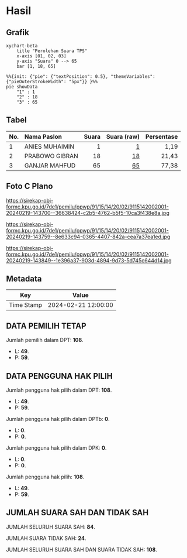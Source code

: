 # Hasil

## Grafik

```mermaid
xychart-beta
    title "Perolehan Suara TPS"
    x-axis [01, 02, 03]
    y-axis "Suara" 0 --> 65
    bar [1, 18, 65]
```

```mermaid
%%{init: {"pie": {"textPosition": 0.5}, "themeVariables": {"pieOuterStrokeWidth": "5px"}} }%%
pie showData
    "1" : 1
    "2" : 18
    "3" : 65
```

## Tabel

| No. | Nama Paslon    | Suara | Suara (raw) | Persentase |
|:--- |:-------------- | -----:| -----------:| ----------:|
| 1   | ANIES MUHAIMIN | 1     | [1][p-1]    | 1,19       |
| 2   | PRABOWO GIBRAN | 18    | [18][p-2]   | 21,43      |
| 3   | GANJAR MAHFUD  | 65    | [65][p-3]   | 77,38      |


[p-1]: https://github.com/gigit-pemilu/pemilu-2024-91-papua/blob/main/pilpres/hitung-suara/sub/91-papua/sub/15-waropen/sub/14-wonti/sub/2002-wanda/sub/001-tps/sub/paslon-1.txt
[p-2]: https://github.com/gigit-pemilu/pemilu-2024-91-papua/blob/main/pilpres/hitung-suara/sub/91-papua/sub/15-waropen/sub/14-wonti/sub/2002-wanda/sub/001-tps/sub/paslon-2.txt
[p-3]: https://github.com/gigit-pemilu/pemilu-2024-91-papua/blob/main/pilpres/hitung-suara/sub/91-papua/sub/15-waropen/sub/14-wonti/sub/2002-wanda/sub/001-tps/sub/paslon-3.txt

## Foto C Plano

https://sirekap-obj-formc.kpu.go.id/7de1/pemilu/ppwp/91/15/14/20/02/9115142002001-20240219-143700--36638424-c2b5-4762-b5f5-10ca3f438e8a.jpg

https://sirekap-obj-formc.kpu.go.id/7de1/pemilu/ppwp/91/15/14/20/02/9115142002001-20240219-143759--8e633c94-0365-4407-842a-cea7a37ea1ed.jpg

https://sirekap-obj-formc.kpu.go.id/7de1/pemilu/ppwp/91/15/14/20/02/9115142002001-20240219-143849--1e396a37-903d-4894-9d73-5d745c644d14.jpg


## Metadata

| Key        | Value               |
| ---------- | ------------------- |
| Time Stamp | 2024-02-21 12:00:00 |


## DATA PEMILIH TETAP

Jumlah pemilih dalam DPT: **108**.
 * L: **49**.
 * P: **59**.

## DATA PENGGUNA HAK PILIH

Jumlah pengguna hak pilih dalam DPT: **108**.
 * L: **49**.
 * P: **59**.

Jumlah pengguna hak pilih dalam DPTb: **0**.
 * L: **0**.
 * P: **0**.

Jumlah pengguna hak pilih dalam DPK: **0**.
 * L: **0**.
 * P: **0**.

Jumlah pengguna hak pilih: **108**.
 * L: **49**.
 * P: **59**.

## JUMLAH SUARA SAH DAN TIDAK SAH

JUMLAH SELURUH SUARA SAH: **84**.

JUMLAH SUARA TIDAK SAH: **24**.

JUMLAH SELURUH SUARA SAH DAN SUARA TIDAK SAH: **108**.



